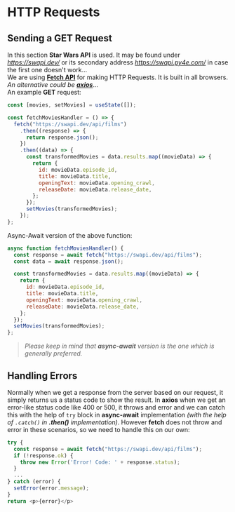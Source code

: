 # HTTP Requests
## Sending a **GET** Request
In this section **Star Wars API** is used. It may be found under *https://swapi.dev/* or its secondary address *https://swapi.py4e.com/* in case the first one doesn't work...  
We are using [**Fetch API**](https://developer.mozilla.org/en-US/docs/Web/API/Fetch_API) for making HTTP Requests. It is built in all browsers. *An alternative could be [**axios**](https://axios-http.com/docs/intro)*...  
An example **GET** request:
```javascript
const [movies, setMovies] = useState([]);

const fetchMoviesHandler = () => {
  fetch("https://swapi.dev/api/films")
    .then((response) => {
      return response.json();
    })
    .then((data) => {
      const transformedMovies = data.results.map((movieData) => {
        return {
          id: movieData.episode_id,
          title: movieData.title,
          openingText: movieData.opening_crawl,
          releaseDate: movieData.release_date,
        };
      });
      setMovies(transformedMovies);
    });
};
```
Async-Await version of the above function:
```javascript
async function fetchMoviesHandler() {
  const response = await fetch("https://swapi.dev/api/films");
  const data = await response.json();

  const transformedMovies = data.results.map((movieData) => {
    return {
      id: movieData.episode_id,
      title: movieData.title,
      openingText: movieData.opening_crawl,
      releaseDate: movieData.release_date,
    };
  });
  setMovies(transformedMovies);
};
```
> *Please keep in mind that **async-await** version is the one which is generally preferred.*

## Handling Errors
Normally when we get a response from the server based on our request, it simply returns us a status code to show the result. In **axios** when we get an error-like status code like 400 or 500, it throws and error and we can catch this with the help of `try` block in **async-await** implementation *(with the help of `.catch()` in **.then()** implementation)*. However **fetch** does not throw and error in these scenarios, so we need to handle this on our own:
```javascript
try {
  const response = await fetch("https://swapi.dev/api/films");
  if (!response.ok) {
    throw new Error('Error! Code: ' + response.status);
  }
  ...
} catch (error) {
  setError(error.message);
}
return <p>{error}</p>
```